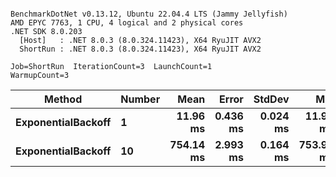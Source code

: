 ```

BenchmarkDotNet v0.13.12, Ubuntu 22.04.4 LTS (Jammy Jellyfish)
AMD EPYC 7763, 1 CPU, 4 logical and 2 physical cores
.NET SDK 8.0.203
  [Host]   : .NET 8.0.3 (8.0.324.11423), X64 RyuJIT AVX2
  ShortRun : .NET 8.0.3 (8.0.324.11423), X64 RyuJIT AVX2

Job=ShortRun  IterationCount=3  LaunchCount=1  
WarmupCount=3  

```
| Method             | Number | Mean      | Error    | StdDev   | Min       | Max       | Allocated |
|------------------- |------- |----------:|---------:|---------:|----------:|----------:|----------:|
| **ExponentialBackoff** | **1**      |  **11.96 ms** | **0.436 ms** | **0.024 ms** |  **11.95 ms** |  **11.99 ms** |     **520 B** |
| **ExponentialBackoff** | **10**     | **754.14 ms** | **2.993 ms** | **0.164 ms** | **753.99 ms** | **754.32 ms** |    **4120 B** |
